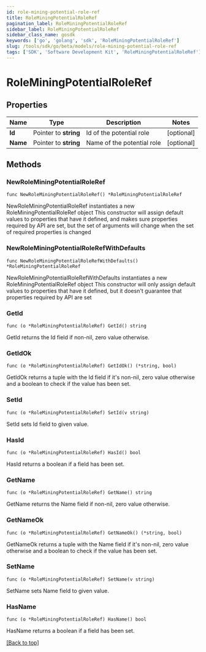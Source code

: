 ```yaml
---
id: role-mining-potential-role-ref
title: RoleMiningPotentialRoleRef
pagination_label: RoleMiningPotentialRoleRef
sidebar_label: RoleMiningPotentialRoleRef
sidebar_class_name: gosdk
keywords: ['go', 'golang', 'sdk', 'RoleMiningPotentialRoleRef'] 
slug: /tools/sdk/go/beta/models/role-mining-potential-role-ref
tags: ['SDK', 'Software Development Kit', 'RoleMiningPotentialRoleRef']
---
```


# RoleMiningPotentialRoleRef

## Properties

Name | Type | Description | Notes
------------ | ------------- | ------------- | -------------
**Id** |  Pointer to **string** | Id of the potential role | [optional] 
**Name** |  Pointer to **string** | Name of the potential role | [optional] 

## Methods

### NewRoleMiningPotentialRoleRef

`func NewRoleMiningPotentialRoleRef() *RoleMiningPotentialRoleRef`

NewRoleMiningPotentialRoleRef instantiates a new RoleMiningPotentialRoleRef object
This constructor will assign default values to properties that have it defined,
and makes sure properties required by API are set, but the set of arguments
will change when the set of required properties is changed

### NewRoleMiningPotentialRoleRefWithDefaults

`func NewRoleMiningPotentialRoleRefWithDefaults() *RoleMiningPotentialRoleRef`

NewRoleMiningPotentialRoleRefWithDefaults instantiates a new RoleMiningPotentialRoleRef object
This constructor will only assign default values to properties that have it defined,
but it doesn't guarantee that properties required by API are set

### GetId

`func (o *RoleMiningPotentialRoleRef) GetId() string`

GetId returns the Id field if non-nil, zero value otherwise.

### GetIdOk

`func (o *RoleMiningPotentialRoleRef) GetIdOk() (*string, bool)`

GetIdOk returns a tuple with the Id field if it's non-nil, zero value otherwise
and a boolean to check if the value has been set.

### SetId

`func (o *RoleMiningPotentialRoleRef) SetId(v string)`

SetId sets Id field to given value.

### HasId

`func (o *RoleMiningPotentialRoleRef) HasId() bool`

HasId returns a boolean if a field has been set.

### GetName

`func (o *RoleMiningPotentialRoleRef) GetName() string`

GetName returns the Name field if non-nil, zero value otherwise.

### GetNameOk

`func (o *RoleMiningPotentialRoleRef) GetNameOk() (*string, bool)`

GetNameOk returns a tuple with the Name field if it's non-nil, zero value otherwise
and a boolean to check if the value has been set.

### SetName

`func (o *RoleMiningPotentialRoleRef) SetName(v string)`

SetName sets Name field to given value.

### HasName

`func (o *RoleMiningPotentialRoleRef) HasName() bool`

HasName returns a boolean if a field has been set.


[[Back to top]](#) 


